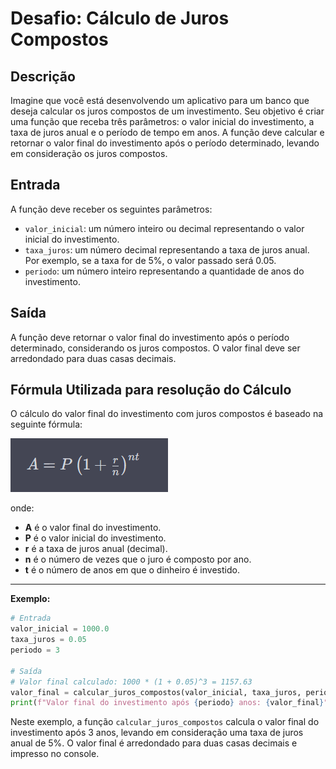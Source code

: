 # Desafio: Cálculo de Juros Compostos

## Descrição

Imagine que você está desenvolvendo um aplicativo para um banco que deseja calcular os juros compostos de um investimento. Seu objetivo é criar uma função que receba três parâmetros: o valor inicial do investimento, a taxa de juros anual e o período de tempo em anos. A função deve calcular e retornar o valor final do investimento após o período determinado, levando em consideração os juros compostos.

## Entrada

A função deve receber os seguintes parâmetros:

- `valor_inicial`: um número inteiro ou decimal representando o valor inicial do investimento.
- `taxa_juros`: um número decimal representando a taxa de juros anual. Por exemplo, se a taxa for de 5%, o valor passado será 0.05.
- `periodo`: um número inteiro representando a quantidade de anos do investimento.

## Saída

A função deve retornar o valor final do investimento após o período determinado, considerando os juros compostos. O valor final deve ser arredondado para duas casas decimais.

## Fórmula Utilizada para resolução do Cálculo

O cálculo do valor final do investimento com juros compostos é baseado na seguinte fórmula:

![Formula](image.png)

onde:

- **A** é o valor final do investimento.
- **P** é o valor inicial do investimento.
- **r** é a taxa de juros anual (decimal).
- **n** é o número de vezes que o juro é composto por ano.
- **t** é o número de anos em que o dinheiro é investido.



---

**Exemplo:**

```python
# Entrada
valor_inicial = 1000.0
taxa_juros = 0.05
periodo = 3

# Saída
# Valor final calculado: 1000 * (1 + 0.05)^3 = 1157.63
valor_final = calcular_juros_compostos(valor_inicial, taxa_juros, periodo)
print(f"Valor final do investimento após {periodo} anos: {valor_final}")
```

Neste exemplo, a função `calcular_juros_compostos` calcula o valor final do investimento após 3 anos, levando em consideração uma taxa de juros anual de 5%. O valor final é arredondado para duas casas decimais e impresso no console.